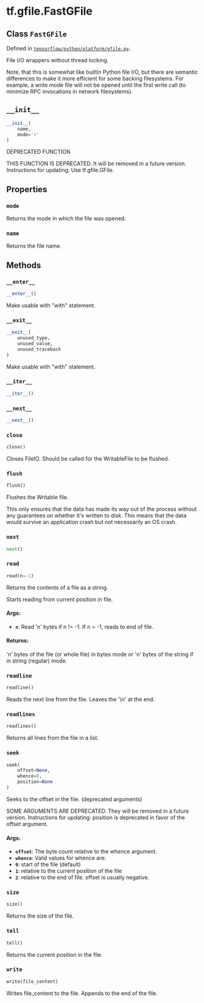 <div itemscope itemtype="http://developers.google.com/ReferenceObject">
<meta itemprop="name" content="tf.gfile.FastGFile" />
<meta itemprop="path" content="Stable" />
<meta itemprop="property" content="mode"/>
<meta itemprop="property" content="name"/>
<meta itemprop="property" content="__enter__"/>
<meta itemprop="property" content="__exit__"/>
<meta itemprop="property" content="__init__"/>
<meta itemprop="property" content="__iter__"/>
<meta itemprop="property" content="__next__"/>
<meta itemprop="property" content="close"/>
<meta itemprop="property" content="flush"/>
<meta itemprop="property" content="next"/>
<meta itemprop="property" content="read"/>
<meta itemprop="property" content="readline"/>
<meta itemprop="property" content="readlines"/>
<meta itemprop="property" content="seek"/>
<meta itemprop="property" content="size"/>
<meta itemprop="property" content="tell"/>
<meta itemprop="property" content="write"/>
</div>

# tf.gfile.FastGFile

## Class `FastGFile`





Defined in [`tensorflow/python/platform/gfile.py`](/code/stable/tensorflow/python/platform/gfile.py).

File I/O wrappers without thread locking.

Note, that this  is somewhat like builtin Python  file I/O, but
there are  semantic differences to  make it more  efficient for
some backing filesystems.  For example, a write  mode file will
not  be opened  until the  first  write call  (to minimize  RPC
invocations in network filesystems).

<h2 id="__init__"><code>__init__</code></h2>

``` python
__init__(
    name,
    mode='r'
)
```

DEPRECATED FUNCTION

THIS FUNCTION IS DEPRECATED. It will be removed in a future version.
Instructions for updating:
Use tf.gfile.GFile.



## Properties

<h3 id="mode"><code>mode</code></h3>

Returns the mode in which the file was opened.

<h3 id="name"><code>name</code></h3>

Returns the file name.



## Methods

<h3 id="__enter__"><code>__enter__</code></h3>

``` python
__enter__()
```

Make usable with "with" statement.

<h3 id="__exit__"><code>__exit__</code></h3>

``` python
__exit__(
    unused_type,
    unused_value,
    unused_traceback
)
```

Make usable with "with" statement.

<h3 id="__iter__"><code>__iter__</code></h3>

``` python
__iter__()
```



<h3 id="__next__"><code>__next__</code></h3>

``` python
__next__()
```



<h3 id="close"><code>close</code></h3>

``` python
close()
```

Closes FileIO. Should be called for the WritableFile to be flushed.

<h3 id="flush"><code>flush</code></h3>

``` python
flush()
```

Flushes the Writable file.

This only ensures that the data has made its way out of the process without
any guarantees on whether it's written to disk. This means that the
data would survive an application crash but not necessarily an OS crash.

<h3 id="next"><code>next</code></h3>

``` python
next()
```



<h3 id="read"><code>read</code></h3>

``` python
read(n=-1)
```

Returns the contents of a file as a string.

Starts reading from current position in file.

#### Args:

* <b>`n`</b>: Read 'n' bytes if n != -1. If n = -1, reads to end of file.


#### Returns:

'n' bytes of the file (or whole file) in bytes mode or 'n' bytes of the
string if in string (regular) mode.

<h3 id="readline"><code>readline</code></h3>

``` python
readline()
```

Reads the next line from the file. Leaves the '\n' at the end.

<h3 id="readlines"><code>readlines</code></h3>

``` python
readlines()
```

Returns all lines from the file in a list.

<h3 id="seek"><code>seek</code></h3>

``` python
seek(
    offset=None,
    whence=0,
    position=None
)
```

Seeks to the offset in the file. (deprecated arguments)

SOME ARGUMENTS ARE DEPRECATED. They will be removed in a future version.
Instructions for updating:
position is deprecated in favor of the offset argument.

#### Args:

* <b>`offset`</b>: The byte count relative to the whence argument.
* <b>`whence`</b>: Valid values for whence are:
* <b>`0`</b>: start of the file (default)
* <b>`1`</b>: relative to the current position of the file
* <b>`2`</b>: relative to the end of file. offset is usually negative.

<h3 id="size"><code>size</code></h3>

``` python
size()
```

Returns the size of the file.

<h3 id="tell"><code>tell</code></h3>

``` python
tell()
```

Returns the current position in the file.

<h3 id="write"><code>write</code></h3>

``` python
write(file_content)
```

Writes file_content to the file. Appends to the end of the file.



